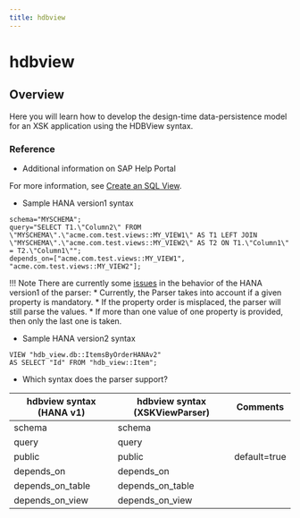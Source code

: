 ```yaml
---
title: hdbview
---
```


hdbview
===

## Overview

Here you will learn how to develop the design-time data-persistence model for an XSK application using the HDBView syntax.

### Reference

* Additional information on SAP Help Portal

For more information, see [Create an SQL View](https://help.sap.com/viewer/cc2b23beaa3344aebffa2f6e717df049/2.0.03/en-US/78dcb8e2f4f14b53b0d333bcd24f8721.html).

* Sample HANA version1 syntax

```
schema="MYSCHEMA";
query="SELECT T1.\"Column2\" FROM \"MYSCHEMA\".\"acme.com.test.views::MY_VIEW1\" AS T1 LEFT JOIN \"MYSCHEMA\".\"acme.com.test.views::MY_VIEW2\" AS T2 ON T1.\"Column1\" = T2.\"Column1\"";
depends_on=["acme.com.test.views::MY_VIEW1", "acme.com.test.views::MY_VIEW2"];
```

!!! Note
    There are currently some [issues](https://github.com/SAP/xsk/issues/108) in the behavior of the HANA version1 of the parser:
        * Currently, the Parser takes into account if a given property is mandatory.
        * If the property order is misplaced, the parser will still parse the values.
        * If more than one value of one property is provided, then only the last one is taken.       

* Sample HANA version2 syntax

```
VIEW "hdb_view.db::ItemsByOrderHANAv2"
AS SELECT "Id" FROM "hdb_view::Item";
```

* Which syntax does the parser support?

| hdbview syntax (HANA v1) | hdbview syntax (XSKViewParser) | Comments    |
|-------------------------|--------------------------------|--------------|
| schema                  | schema                         |              |
| query                   | query                          |              |
| public                  | public                         | default=true |
| depends_on              | depends_on                     |              |
| depends_on_table        | depends_on_table               |              |
| depends_on_view         | depends_on_view                |              |
